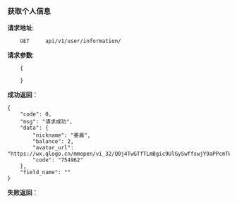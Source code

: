 ### 获取个人信息

**请求地址**:
```
    GET     api/v1/user/information/
```

**请求参数**:
```
    {
       
    }
```

**成功返回**：
```
{
    "code": 0,
    "msg": "请求成功",
    "data": {
        "nickname": "姜晨",
        "balance": 2,
        "avatar_url": "https://wx.qlogo.cn/mmopen/vi_32/Q0j4TwGTfTLmBgic9UlGySwffswjY9aPPcmTWczKdeFWGnsyVyWgys2Raw3laJh5NaynL8B0ic6QlEYyMCyfOD7g/0"       
        "code": "754962"
    },
    "field_name": ""
}
```

**失败返回**：
```

```